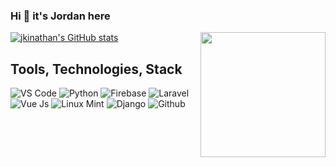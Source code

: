 ### Hi 👋 it's Jordan here

[![jkinathan's GitHub stats](https://github-readme-stats.vercel.app/api?username=jkinathan)](https://github.com/jkinathan/github-readme-stats&show_icons=true&theme=radical)
<img src="http://quoteapic.com/wp-content/uploads/2017/03/work-survaival.gif" height=200px align=right>

## Tools, Technologies, Stack

![VS Code](https://img.shields.io/badge/VS_Code-blue?style=for-the-badge&logo=visual-studio-code) ![Python](https://img.shields.io/badge/Python-lightgrey?style=for-the-badge&logo=python) ![Firebase](https://img.shields.io/badge/Firebase-yellow?style=for-the-badge&logo=firebase&)  ![Laravel](https://img.shields.io/badge/Laravel-lightgrey?style=for-the-badge&logo=Laravel) ![Vue Js](https://img.shields.io/badge/Vue%20js-brightgreen?style=for-the-badge&logo=javascript) ![Linux Mint](https://img.shields.io/badge/Linux_Mint-blueviolet?style=for-the-badge&logo=linux) ![Django](https://img.shields.io/badge/django-success?style=for-the-badge&logo=django) ![Github](https://img.shields.io/badge/Github-black?style=for-the-badge&logo=github)
<!--
**jkinathan/jkinathan** is a ✨ _special_ ✨ repository because its `README.md` (this file) appears on your GitHub profile.

Here are some ideas to get you started:

- 🔭 I’m currently working on ...
- 🌱 I’m currently learning ...
- 👯 I’m looking to collaborate on ...
- 🤔 I’m looking for help with ...
- 💬 Ask me about ...
- 📫 How to reach me: ...
- 😄 Pronouns: ...
- ⚡ Fun fact: ...
-->
